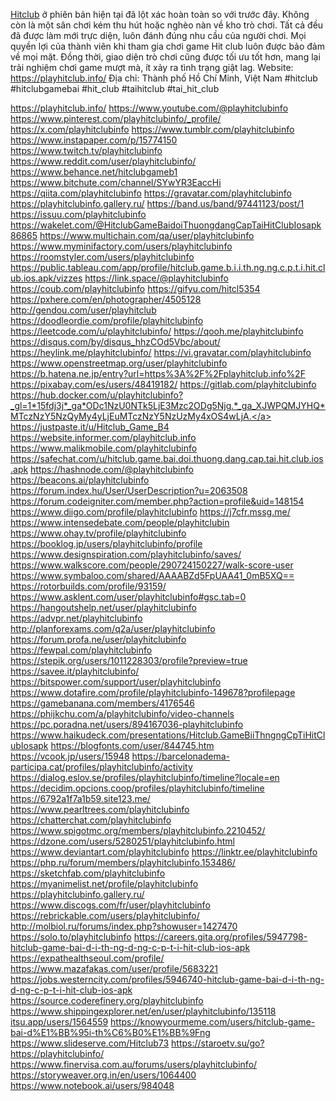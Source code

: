 <a href=https://playhitclub.info/>Hitclub</a> ở phiên bản hiện tại đã lột xác hoàn toàn so với trước đây. Không còn là một sân chơi kém thu hút hoặc nghèo nàn về kho trò chơi.
Tất cả đều đã được làm mới trực diện, luôn đánh đúng nhu cầu của người chơi. Mọi quyền lợi của thành viên khi tham gia chơi game Hit club luôn được bảo đảm về mọi mặt. Đồng thời, giao diện trò chơi cũng được tối ưu tốt hơn, mang lại trải nghiệm chơi game mượt mà, ít xảy ra tình trạng giật lag.
Website: <a href=https://playhitclub.info/>https://playhitclub.info/</a>
Địa chỉ: Thành phố Hồ Chí Minh, Việt Nam
#hitclub #hitclubgamebai #hit_club #taihitclub #tai_hit_club

<a href="https://playhitclub.info/">https://playhitclub.info/</a>
<a href="https://www.youtube.com/@playhitclubinfo">https://www.youtube.com/@playhitclubinfo</a>
<a href="https://www.pinterest.com/playhitclubinfo/_profile/">https://www.pinterest.com/playhitclubinfo/_profile/</a>
<a href="https://x.com/playhitclubinfo">https://x.com/playhitclubinfo</a>
<a href="https://www.tumblr.com/playhitclubinfo">https://www.tumblr.com/playhitclubinfo</a>
<a href="https://www.instapaper.com/p/15774150">https://www.instapaper.com/p/15774150</a>
<a href="https://www.twitch.tv/playhitclubinfo">https://www.twitch.tv/playhitclubinfo</a>
<a href="https://www.reddit.com/user/playhitclubinfo/">https://www.reddit.com/user/playhitclubinfo/</a>
<a href="https://www.behance.net/hitclubgameb1">https://www.behance.net/hitclubgameb1</a>
<a href="https://www.bitchute.com/channel/SYwYR3EaccHi">https://www.bitchute.com/channel/SYwYR3EaccHi</a>
<a href="https://qiita.com/playhitclubinfo">https://qiita.com/playhitclubinfo</a>
<a href="https://gravatar.com/playhitclubinfo">https://gravatar.com/playhitclubinfo</a>
<a href="https://playhitclubinfo.gallery.ru/">https://playhitclubinfo.gallery.ru/</a>
<a href="https://band.us/band/97441123/post/1">https://band.us/band/97441123/post/1</a>
<a href="https://issuu.com/playhitclubinfo">https://issuu.com/playhitclubinfo</a>
<a href="https://wakelet.com/@HitclubGameBaidoiThuongdangCapTaiHitClubIosapk86865">https://wakelet.com/@HitclubGameBaidoiThuongdangCapTaiHitClubIosapk86865</a>
<a href="https://www.multichain.com/qa/user/playhitclubinfo">https://www.multichain.com/qa/user/playhitclubinfo</a>
<a href="https://www.myminifactory.com/users/playhitclubinfo">https://www.myminifactory.com/users/playhitclubinfo</a>
<a href="https://roomstyler.com/users/playhitclubinfo">https://roomstyler.com/users/playhitclubinfo</a>
<a href="https://public.tableau.com/app/profile/hitclub.game.b.i.i.th.ng.ng.c.p.t.i.hit.club.ios.apk/vizzes">https://public.tableau.com/app/profile/hitclub.game.b.i.i.th.ng.ng.c.p.t.i.hit.club.ios.apk/vizzes</a>
<a href="https://link.space/@playhitclubinfo">https://link.space/@playhitclubinfo</a>
<a href="https://coub.com/playhitclubinfo">https://coub.com/playhitclubinfo</a>
<a href="https://gifyu.com/hitcl5354">https://gifyu.com/hitcl5354</a>
<a href="https://pxhere.com/en/photographer/4505128">https://pxhere.com/en/photographer/4505128</a>
<a href="http://gendou.com/user/playhitclub">http://gendou.com/user/playhitclub</a>
<a href="https://doodleordie.com/profile/playhitclubinfo">https://doodleordie.com/profile/playhitclubinfo</a>
<a href="https://leetcode.com/u/playhitclubinfo/">https://leetcode.com/u/playhitclubinfo/</a>
<a href="https://qooh.me/playhitclubinfo">https://qooh.me/playhitclubinfo</a>
<a href="https://disqus.com/by/disqus_hhzCOd5Vbc/about/">https://disqus.com/by/disqus_hhzCOd5Vbc/about/</a>
<a href="https://heylink.me/playhitclubinfo/">https://heylink.me/playhitclubinfo/</a>
<a href="https://vi.gravatar.com/playhitclubinfo">https://vi.gravatar.com/playhitclubinfo</a>
<a href="https://www.openstreetmap.org/user/playhitclubinfo">https://www.openstreetmap.org/user/playhitclubinfo</a>
<a href="https://b.hatena.ne.jp/entry?url=https%3A%2F%2Fplayhitclub.info%2F">https://b.hatena.ne.jp/entry?url=https%3A%2F%2Fplayhitclub.info%2F</a>
<a href="https://pixabay.com/es/users/48419182/">https://pixabay.com/es/users/48419182/</a>
<a href="https://gitlab.com/playhitclubinfo">https://gitlab.com/playhitclubinfo</a>
<a href="https://hub.docker.com/u/playhitclubinfo?_gl=1*15fdj3j*_ga*ODc1NzU0NTk5LjE3Mzc2ODg5Njg.*_ga_XJWPQMJYHQ*MTczNzY5NzQyMy4yLjEuMTczNzY5NzUzMy4xOS4wLjA.">https://hub.docker.com/u/playhitclubinfo?_gl=1*15fdj3j*_ga*ODc1NzU0NTk5LjE3Mzc2ODg5Njg.*_ga_XJWPQMJYHQ*MTczNzY5NzQyMy4yLjEuMTczNzY5NzUzMy4xOS4wLjA.</a>
<a href="https://justpaste.it/u/Hitclub_Game_B4">https://justpaste.it/u/Hitclub_Game_B4</a>
<a href="https://website.informer.com/playhitclub.info">https://website.informer.com/playhitclub.info</a>
<a href="https://www.malikmobile.com/playhitclubinfo">https://www.malikmobile.com/playhitclubinfo</a>
<a href="https://safechat.com/u/hitclub.game.bai.doi.thuong.dang.cap.tai.hit.club.ios.apk">https://safechat.com/u/hitclub.game.bai.doi.thuong.dang.cap.tai.hit.club.ios.apk</a>
<a href="https://hashnode.com/@playhitclubinfo">https://hashnode.com/@playhitclubinfo</a>
<a href="https://beacons.ai/playhitclubinfo">https://beacons.ai/playhitclubinfo</a>
<a href="https://forum.index.hu/User/UserDescription?u=2063508">https://forum.index.hu/User/UserDescription?u=2063508</a>
<a href="https://forum.codeigniter.com/member.php?action=profile&uid=148154">https://forum.codeigniter.com/member.php?action=profile&uid=148154</a>
<a href="https://www.diigo.com/profile/playhitclubinfo">https://www.diigo.com/profile/playhitclubinfo</a>
<a href="https://j7cfr.mssg.me/">https://j7cfr.mssg.me/</a>
<a href="https://www.intensedebate.com/people/playhitclubin">https://www.intensedebate.com/people/playhitclubin</a>
<a href="https://www.ohay.tv/profile/playhitclubinfo">https://www.ohay.tv/profile/playhitclubinfo</a>
<a href="https://booklog.jp/users/playhitclubinfo/profile">https://booklog.jp/users/playhitclubinfo/profile</a>
<a href="https://www.designspiration.com/playhitclubinfo/saves/">https://www.designspiration.com/playhitclubinfo/saves/</a>
<a href="https://www.walkscore.com/people/290724150227/walk-score-user">https://www.walkscore.com/people/290724150227/walk-score-user</a>
<a href="https://www.symbaloo.com/shared/AAAABZd5FpUAA41_0mB5XQ==">https://www.symbaloo.com/shared/AAAABZd5FpUAA41_0mB5XQ==</a>
<a href="https://rotorbuilds.com/profile/93159/">https://rotorbuilds.com/profile/93159/</a>
<a href="https://www.asklent.com/user/playhitclubinfo#gsc.tab=0">https://www.asklent.com/user/playhitclubinfo#gsc.tab=0</a>
<a href="https://hangoutshelp.net/user/playhitclubinfo">https://hangoutshelp.net/user/playhitclubinfo</a>
<a href="https://advpr.net/playhitclubinfo">https://advpr.net/playhitclubinfo</a>
<a href="http://planforexams.com/q2a/user/playhitclubinfo">http://planforexams.com/q2a/user/playhitclubinfo</a>
<a href="https://forum.profa.ne/user/playhitclubinfo">https://forum.profa.ne/user/playhitclubinfo</a>
<a href="https://fewpal.com/playhitclubinfo">https://fewpal.com/playhitclubinfo</a>
<a href="https://stepik.org/users/1011228303/profile?preview=true">https://stepik.org/users/1011228303/profile?preview=true</a>
<a href="https://savee.it/playhitclubinfo/">https://savee.it/playhitclubinfo/</a>
<a href="https://bitspower.com/support/user/playhitclubinfo">https://bitspower.com/support/user/playhitclubinfo</a>
<a href="https://www.dotafire.com/profile/playhitclubinfo-149678?profilepage">https://www.dotafire.com/profile/playhitclubinfo-149678?profilepage</a>
<a href="https://gamebanana.com/members/4176546">https://gamebanana.com/members/4176546</a>
<a href="https://phijkchu.com/a/playhitclubinfo/video-channels">https://phijkchu.com/a/playhitclubinfo/video-channels</a>
<a href="https://pc.poradna.net/users/894167036-playhitclubinfo">https://pc.poradna.net/users/894167036-playhitclubinfo</a>
<a href="https://www.haikudeck.com/presentations/Hitclub.GameBiiThngngCpTiHitClubIosapk">https://www.haikudeck.com/presentations/Hitclub.GameBiiThngngCpTiHitClubIosapk</a>
<a href="https://blogfonts.com/user/844745.htm">https://blogfonts.com/user/844745.htm</a>
<a href="https://vcook.jp/users/15948">https://vcook.jp/users/15948</a>
<a href="https://barcelonadema-participa.cat/profiles/playhitclubinfo/activity">https://barcelonadema-participa.cat/profiles/playhitclubinfo/activity</a>
<a href="https://dialog.eslov.se/profiles/playhitclubinfo/timeline?locale=en">https://dialog.eslov.se/profiles/playhitclubinfo/timeline?locale=en</a>
<a href="https://decidim.opcions.coop/profiles/playhitclubinfo/timeline">https://decidim.opcions.coop/profiles/playhitclubinfo/timeline</a>
<a href="https://6792a1f7a1b59.site123.me/">https://6792a1f7a1b59.site123.me/</a>
<a href="https://www.pearltrees.com/playhitclubinfo">https://www.pearltrees.com/playhitclubinfo</a>
<a href="https://chatterchat.com/playhitclubinfo">https://chatterchat.com/playhitclubinfo</a>
<a href="https://www.spigotmc.org/members/playhitclubinfo.2210452/">https://www.spigotmc.org/members/playhitclubinfo.2210452/</a>
<a href="https://dzone.com/users/5280251/playhitclubinfo.html">https://dzone.com/users/5280251/playhitclubinfo.html</a>
<a href="https://www.deviantart.com/playhitclubinfo">https://www.deviantart.com/playhitclubinfo</a>
<a href="https://linktr.ee/playhitclubinfo">https://linktr.ee/playhitclubinfo</a>
<a href="https://php.ru/forum/members/playhitclubinfo.153486/">https://php.ru/forum/members/playhitclubinfo.153486/</a>
<a href="https://sketchfab.com/playhitclubinfo">https://sketchfab.com/playhitclubinfo</a>
<a href="https://myanimelist.net/profile/playhitclubinfo">https://myanimelist.net/profile/playhitclubinfo</a>
<a href="https://playhitclubinfo.gallery.ru/">https://playhitclubinfo.gallery.ru/</a>
<a href="https://www.discogs.com/fr/user/playhitclubinfo">https://www.discogs.com/fr/user/playhitclubinfo</a>
<a href="https://rebrickable.com/users/playhitclubinfo/">https://rebrickable.com/users/playhitclubinfo/</a>
<a href="http://molbiol.ru/forums/index.php?showuser=1427470">http://molbiol.ru/forums/index.php?showuser=1427470</a>
<a href="https://solo.to/playhitclubinfo">https://solo.to/playhitclubinfo</a>
<a href="https://careers.gita.org/profiles/5947798-hitclub-game-bai-d-i-th-ng-d-ng-c-p-t-i-hit-club-ios-apk">https://careers.gita.org/profiles/5947798-hitclub-game-bai-d-i-th-ng-d-ng-c-p-t-i-hit-club-ios-apk</a>
<a href="https://expathealthseoul.com/profile/">https://expathealthseoul.com/profile/</a>
<a href="https://www.mazafakas.com/user/profile/5683221">https://www.mazafakas.com/user/profile/5683221</a>
<a href="https://jobs.westerncity.com/profiles/5946740-hitclub-game-bai-d-i-th-ng-d-ng-c-p-t-i-hit-club-ios-apk">https://jobs.westerncity.com/profiles/5946740-hitclub-game-bai-d-i-th-ng-d-ng-c-p-t-i-hit-club-ios-apk</a>
<a href="https://source.coderefinery.org/playhitclubinfo">https://source.coderefinery.org/playhitclubinfo</a>
<a href="https://www.shippingexplorer.net/en/user/playhitclubinfo/135118">https://www.shippingexplorer.net/en/user/playhitclubinfo/135118</a>
<a href="itsu.app/users/1564559">itsu.app/users/1564559</a>
<a href="https://knowyourmeme.com/users/hitclub-game-bai-d%E1%BB%95i-th%C6%B0%E1%BB%9Fng">https://knowyourmeme.com/users/hitclub-game-bai-d%E1%BB%95i-th%C6%B0%E1%BB%9Fng</a>
<a href="https://www.slideserve.com/Hitclub73">https://www.slideserve.com/Hitclub73</a>
<a href="https://staroetv.su/go?https://playhitclubinfo/">https://staroetv.su/go?https://playhitclubinfo/</a>
<a href="https://www.finervisa.com.au/forums/users/playhitclubinfo/">https://www.finervisa.com.au/forums/users/playhitclubinfo/</a>
<a href="https://storyweaver.org.in/en/users/1064400">https://storyweaver.org.in/en/users/1064400</a>
<a href="https://www.notebook.ai/users/984048">https://www.notebook.ai/users/984048</a>
